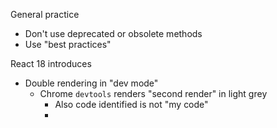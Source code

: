 General practice
- Don't use deprecated or obsolete methods
- Use "best practices"

React 18 introduces
- Double rendering in "dev mode"
	- Chrome `devtools`	renders "second render" in light grey
		- Also code identified is not "my code"
		- 